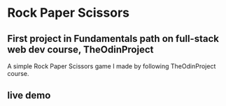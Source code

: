 # Rock Paper Scissors

## First project in Fundamentals path on full-stack web dev course, TheOdinProject

A simple Rock Paper Scissors game I made by following TheOdinProject course.

## live demo
